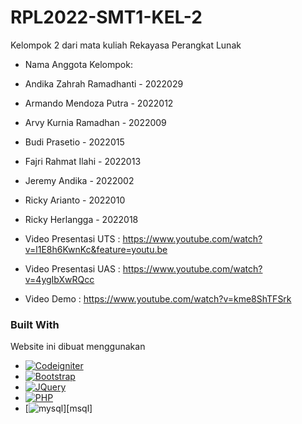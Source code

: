 # RPL2022-SMT1-KEL-2
Kelompok 2 dari mata kuliah Rekayasa Perangkat Lunak
- Nama Anggota Kelompok:
- Andika Zahrah Ramadhanti - 2022029
- Armando Mendoza Putra - 2022012
- Arvy Kurnia Ramadhan - 2022009
- Budi Prasetio - 2022015
- Fajri Rahmat Ilahi - 2022013
- Jeremy Andika - 2022002
- Ricky Arianto - 2022010
- Ricky Herlangga - 2022018

- Video Presentasi UTS : https://www.youtube.com/watch?v=l1E8h6KwnKc&feature=youtu.be
- Video Presentasi UAS : https://www.youtube.com/watch?v=4ygIbXwRQcc
- Video Demo           : https://www.youtube.com/watch?v=kme8ShTFSrk


### Built With

Website ini dibuat menggunakan

* [![Codeigniter][Codeigniter]][Codeigniter]
* [![Bootstrap][Bootstrap.com]][Bootstrap-url]
* [![JQuery][JQuery.com]][JQuery-url]
* [![PHP][php]][php]
* [![mysql][mysql]][msql]

[Codeigniter]: https://img.shields.io/badge/codeigniter-000000?style=for-the-badge&logo=nextdotjs&logoColor=white
[Bootstrap.com]: https://img.shields.io/badge/Bootstrap-563D7C?style=for-the-badge&logo=bootstrap&logoColor=white
[Bootstrap-url]: https://getbootstrap.com
[JQuery.com]: https://img.shields.io/badge/jQuery-0769AD?style=for-the-badge&logo=jquery&logoColor=white
[JQuery-url]: https://jquery.com 
[php]: https://img.shields.io/badge/PHP-777BB4?style=for-the-badge&logo=php&logoColor=white
[mysql]: https://img.shields.io/badge/MySQL-00000F?style=for-the-badge&logo=mysql&logoColor=white
